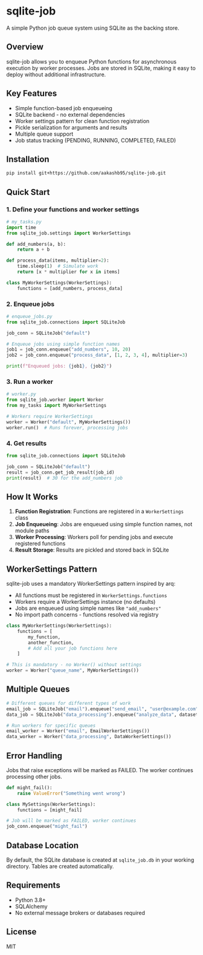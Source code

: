 # sqlite-job

A simple Python job queue system using SQLite as the backing store.

## Overview

sqlite-job allows you to enqueue Python functions for asynchronous execution by worker processes. Jobs are stored in SQLite, making it easy to deploy without additional infrastructure.

## Key Features

- Simple function-based job enqueueing
- SQLite backend - no external dependencies
- Worker settings pattern for clean function registration  
- Pickle serialization for arguments and results
- Multiple queue support
- Job status tracking (PENDING, RUNNING, COMPLETED, FAILED)

## Installation

```bash
pip install git+https://github.com/aakashb95/sqlite-job.git
```

## Quick Start

### 1. Define your functions and worker settings

```python
# my_tasks.py
import time
from sqlite_job.settings import WorkerSettings

def add_numbers(a, b):
    return a + b

def process_data(items, multiplier=2):
    time.sleep(1)  # Simulate work
    return [x * multiplier for x in items]

class MyWorkerSettings(WorkerSettings):
    functions = [add_numbers, process_data]
```

### 2. Enqueue jobs

```python
# enqueue_jobs.py
from sqlite_job.connections import SQLiteJob

job_conn = SQLiteJob("default")

# Enqueue jobs using simple function names
job1 = job_conn.enqueue("add_numbers", 10, 20)
job2 = job_conn.enqueue("process_data", [1, 2, 3, 4], multiplier=3)

print(f"Enqueued jobs: {job1}, {job2}")
```

### 3. Run a worker

```python
# worker.py  
from sqlite_job.worker import Worker
from my_tasks import MyWorkerSettings

# Workers require WorkerSettings
worker = Worker("default", MyWorkerSettings())
worker.run()  # Runs forever, processing jobs
```

### 4. Get results

```python
from sqlite_job.connections import SQLiteJob

job_conn = SQLiteJob("default")
result = job_conn.get_job_result(job_id)
print(result)  # 30 for the add_numbers job
```

## How It Works

1. **Function Registration**: Functions are registered in a `WorkerSettings` class
2. **Job Enqueueing**: Jobs are enqueued using simple function names, not module paths
3. **Worker Processing**: Workers poll for pending jobs and execute registered functions
4. **Result Storage**: Results are pickled and stored back in SQLite

## WorkerSettings Pattern

sqlite-job uses a mandatory WorkerSettings pattern inspired by arq:

- All functions must be registered in `WorkerSettings.functions`
- Workers require a WorkerSettings instance (no defaults)
- Jobs are enqueued using simple names like `"add_numbers"`
- No import path concerns - functions resolved via registry

```python
class MyWorkerSettings(WorkerSettings):
    functions = [
        my_function,
        another_function,
        # Add all your job functions here
    ]

# This is mandatory - no Worker() without settings
worker = Worker("queue_name", MyWorkerSettings())
```

## Multiple Queues

```python
# Different queues for different types of work
email_job = SQLiteJob("email").enqueue("send_email", "user@example.com")
data_job = SQLiteJob("data_processing").enqueue("analyze_data", dataset)

# Run workers for specific queues
email_worker = Worker("email", EmailWorkerSettings())
data_worker = Worker("data_processing", DataWorkerSettings())
```

## Error Handling

Jobs that raise exceptions will be marked as FAILED. The worker continues processing other jobs.

```python
def might_fail():
    raise ValueError("Something went wrong")

class MySettings(WorkerSettings):
    functions = [might_fail]

# Job will be marked as FAILED, worker continues
job_conn.enqueue("might_fail")
```

##  Database Location

By default, the SQLite database is created at `sqlite_job.db` in your working directory. Tables are created automatically.

## Requirements

- Python 3.8+
- SQLAlchemy
- No external message brokers or databases required

## License

MIT